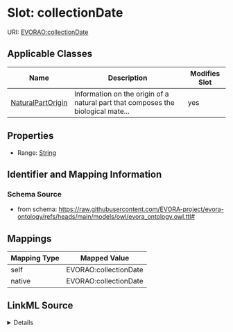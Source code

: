 

# Slot: collectionDate



URI: [EVORAO:collectionDate](https://raw.githubusercontent.com/EVORA-project/evora-ontology/refs/heads/main/models/owl/evora_ontology.owl.ttl#collectionDate)



<!-- no inheritance hierarchy -->





## Applicable Classes

| Name | Description | Modifies Slot |
| --- | --- | --- |
| [NaturalPartOrigin](NaturalPartOrigin.md) | Information on the origin of a natural part that composes the biological mate... |  yes  |







## Properties

* Range: [String](String.md)





## Identifier and Mapping Information







### Schema Source


* from schema: https://raw.githubusercontent.com/EVORA-project/evora-ontology/refs/heads/main/models/owl/evora_ontology.owl.ttl#




## Mappings

| Mapping Type | Mapped Value |
| ---  | ---  |
| self | EVORAO:collectionDate |
| native | EVORAO:collectionDate |




## LinkML Source

<details>
```yaml
name: collectionDate
from_schema: https://raw.githubusercontent.com/EVORA-project/evora-ontology/refs/heads/main/models/owl/evora_ontology.owl.ttl#
rank: 1000
alias: collectionDate
domain_of:
- NaturalPartOrigin
range: string

```
</details>
